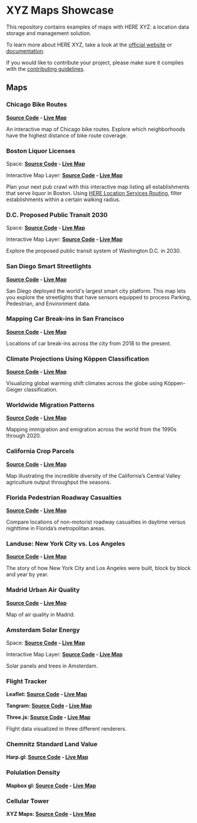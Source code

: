 # XYZ Maps Showcase

This repository contains examples of maps with HERE XYZ: a location data storage and management solution.

To learn more about HERE XYZ, take a look at the [official website](https://explore.xyz.here.com) or [documentation](https://here.xyz).

If you would like to contribute your project, please make sure it complies with the [contributing guidelines](https://github.com/heremaps/xyz-showcase/blob/master/CONTRIBUTING.md).

## Maps

### Chicago Bike Routes

__[Source Code](https://github.com/haifeng2013/xyz-showcase/tree/master/chicago-bike-map) - [Live Map](https://haifeng2013.github.io/xyz-showcase/chicago-bike-map)__

An interactive map of Chicago bike routes. Explore which neighborhoods have the highest distance of bike route coverage.

### Boston Liquor Licenses

Space: __[Source Code](https://github.com/haifeng2013/xyz-showcase/tree/master/boston-liquor) - [Live Map](https://haifeng2013.github.io/xyz-showcase/boston-liquor)__

Interactive Map Layer: __[Source Code](https://github.com/haifeng2013/xyz-showcase/tree/master/boston-liquor-iml) - [Live Map](https://haifeng2013.github.io/xyz-showcase/boston-liquor-iml)__

Plan your next pub crawl with this interactive map listing all establishments that serve liquor in Boston. Using [HERE Location Services Routing](https://developer.here.com/documentation/routing/topics/request-isoline.html), filter establishments within a certain walking radius.

### D.C. Proposed Public Transit 2030

Space: __[Source Code](https://github.com/haifeng2013/xyz-showcase/tree/master/dc-transit-2030) - [Live Map](https://haifeng2013.github.io/xyz-showcase/dc-transit-2030)__

Interactive Map Layer: __[Source Code](https://github.com/haifeng2013/xyz-showcase/tree/master/dc-transit-2030-iml) - [Live Map](https://haifeng2013.github.io/xyz-showcase/dc-transit-2030-iml)__

Explore the proposed public transit system of Washington D.C. in 2030.

### San Diego Smart Streetlights

__[Source Code](https://github.com/haifeng2013/xyz-showcase/tree/master/san-diego-streetlights) - [Live Map](https://haifeng2013.github.io/xyz-showcase/san-diego-streetlights)__

San Diego deployed the world's largest smart city platform.  This map lets you
explore the streetlights that have sensors equipped to process Parking,
Pedestrian, and Environment data.

### Mapping Car Break-ins in San Francisco

__[Source Code](https://github.com/haifeng2013/xyz-showcase/tree/master/sf-car-breakins) - [Live Map](https://haifeng2013.github.io/xyz-showcase/sf-car-breakins)__

Locations of car break-ins across the city from 2018 to the present.


### Climate Projections Using Köppen Classification

__[Source Code](https://github.com/haifeng2013/xyz-showcase/tree/master/climate-projections) - [Live Map](https://haifeng2013.github.io/xyz-showcase/climate-projections)__

Visualizing global warming shift climates across the globe using Köppen-Geiger classification.


### Worldwide Migration Patterns

__[Source Code](https://github.com/haifeng2013/xyz-showcase/tree/master/migration-patterns) - [Live Map](https://haifeng2013.github.io/xyz-showcase/migration-patterns)__

Mapping immigration and emigration across the world from the 1990s through 2020.

### California Crop Parcels

__[Source Code](https://github.com/haifeng2013/xyz-showcase/tree/master/california-crops) - [Live Map](https://haifeng2013.github.io/xyz-showcase/california-crops)__

Map illustrating the incredible diversity of the California’s Central Valley agriculture output throughput the seasons.

### Florida Pedestrian Roadway Casualties

__[Source Code](https://github.com/haifeng2013/xyz-showcase/tree/master/florida-collisions) - [Live Map](https://haifeng2013.github.io/xyz-showcase/florida-collisions)__

Compare locations of non-motorist roadway casualties in daytime versus nighttime in Florida’s metropolitan areas.

### Landuse: New York City vs. Los Angeles

__[Source Code](https://github.com/haifeng2013/xyz-showcase/tree/master/landuse-comparison) - [Live Map](https://haifeng2013.github.io/xyz-showcase/landuse-comparison)__

The story of how New York City and Los Angeles were built, block by block and year by year.

### Madrid Urban Air Quality

__[Source Code](https://github.com/haifeng2013/xyz-showcase/tree/master/madrid-air-quality) - [Live Map](https://haifeng2013.github.io/xyz-showcase/madrid-air-quality)__

Map of air quality in Madrid.

### Amsterdam Solar Energy

Space: __[Source Code](https://github.com/haifeng2013/xyz-showcase/tree/master/amsterdam-solar) - [Live Map](https://haifeng2013.github.io/xyz-showcase/amsterdam-solar)__

Interactive Map Layer: __[Source Code](https://github.com/haifeng2013/xyz-showcase/tree/master/amsterdam-solar-iml) - [Live Map](https://haifeng2013.github.io/xyz-showcase/amsterdam-solar-iml)__

Solar panels and trees in Amsterdam.

### Flight Tracker

__Leaflet: [Source Code](https://github.com/haifeng2013/xyz-showcase/tree/master/flights-leaflet) - [Live Map](https://haifeng2013.github.io/xyz-showcase/flights-leaflet)__

__Tangram: [Source Code](https://github.com/haifeng2013/xyz-showcase/tree/master/flights-tangram) - [Live Map](https://haifeng2013.github.io/xyz-showcase/flights-tangram)__

__Three.js: [Source Code](https://github.com/haifeng2013/xyz-showcase/tree/master/flights-threejs) - [Live Map](https://haifeng2013.github.io/xyz-showcase/flights-threejs)__

Flight data visualized in three different renderers.


### Chemnitz Standard Land Value
__Harp.gl: [Source Code](https://github.com/haifeng2013/xyz-showcase/tree/master/land-value-here-Harp-iml) - [Live Map](https://haifeng2013.github.io/xyz-showcase/land-value-here-Harp-iml)__

### Polulation Density
__Mapbox gl: [Source Code](https://github.com/haifeng2013/xyz-showcase/tree/master/population-heatmap-mapbox-iml) - [Live Map](https://haifeng2013.github.io/xyz-showcase/population-heatmap-mapbox-iml)__

### Cellular Tower
__XYZ Maps: [Source Code](https://github.com/haifeng2013/xyz-showcase/tree/master/cell-here-xyzmaps-iml) - [Live Map](https://haifeng2013.github.io/xyz-showcase/cell-here-xyzmaps-iml)__
